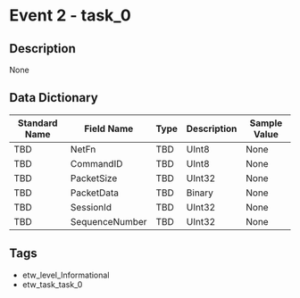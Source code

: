 # Event 2 - task_0

## Description
None

## Data Dictionary
|Standard Name|Field Name|Type|Description|Sample Value|
|---|---|---|---|---|
|TBD|NetFn|TBD|UInt8|None|None|
|TBD|CommandID|TBD|UInt8|None|None|
|TBD|PacketSize|TBD|UInt32|None|None|
|TBD|PacketData|TBD|Binary|None|None|
|TBD|SessionId|TBD|UInt32|None|None|
|TBD|SequenceNumber|TBD|UInt32|None|None|

## Tags
* etw_level_Informational
* etw_task_task_0